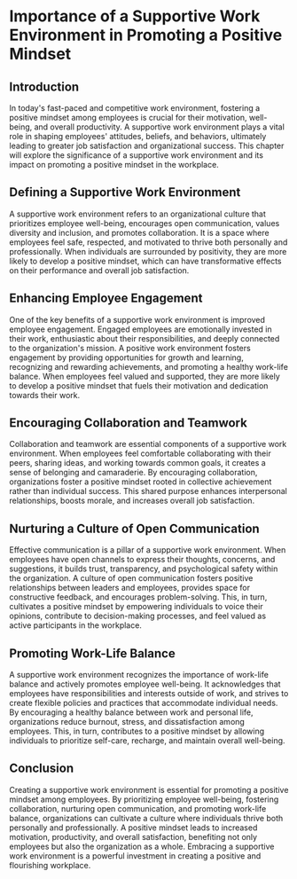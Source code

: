 # Importance of a Supportive Work Environment in Promoting a Positive Mindset

## Introduction

In today's fast-paced and competitive work environment, fostering a positive mindset among employees is crucial for their motivation, well-being, and overall productivity. A supportive work environment plays a vital role in shaping employees' attitudes, beliefs, and behaviors, ultimately leading to greater job satisfaction and organizational success. This chapter will explore the significance of a supportive work environment and its impact on promoting a positive mindset in the workplace.

## Defining a Supportive Work Environment

A supportive work environment refers to an organizational culture that prioritizes employee well-being, encourages open communication, values diversity and inclusion, and promotes collaboration. It is a space where employees feel safe, respected, and motivated to thrive both personally and professionally. When individuals are surrounded by positivity, they are more likely to develop a positive mindset, which can have transformative effects on their performance and overall job satisfaction.

## Enhancing Employee Engagement

One of the key benefits of a supportive work environment is improved employee engagement. Engaged employees are emotionally invested in their work, enthusiastic about their responsibilities, and deeply connected to the organization's mission. A positive work environment fosters engagement by providing opportunities for growth and learning, recognizing and rewarding achievements, and promoting a healthy work-life balance. When employees feel valued and supported, they are more likely to develop a positive mindset that fuels their motivation and dedication towards their work.

## Encouraging Collaboration and Teamwork

Collaboration and teamwork are essential components of a supportive work environment. When employees feel comfortable collaborating with their peers, sharing ideas, and working towards common goals, it creates a sense of belonging and camaraderie. By encouraging collaboration, organizations foster a positive mindset rooted in collective achievement rather than individual success. This shared purpose enhances interpersonal relationships, boosts morale, and increases overall job satisfaction.

## Nurturing a Culture of Open Communication

Effective communication is a pillar of a supportive work environment. When employees have open channels to express their thoughts, concerns, and suggestions, it builds trust, transparency, and psychological safety within the organization. A culture of open communication fosters positive relationships between leaders and employees, provides space for constructive feedback, and encourages problem-solving. This, in turn, cultivates a positive mindset by empowering individuals to voice their opinions, contribute to decision-making processes, and feel valued as active participants in the workplace.

## Promoting Work-Life Balance

A supportive work environment recognizes the importance of work-life balance and actively promotes employee well-being. It acknowledges that employees have responsibilities and interests outside of work, and strives to create flexible policies and practices that accommodate individual needs. By encouraging a healthy balance between work and personal life, organizations reduce burnout, stress, and dissatisfaction among employees. This, in turn, contributes to a positive mindset by allowing individuals to prioritize self-care, recharge, and maintain overall well-being.

## Conclusion

Creating a supportive work environment is essential for promoting a positive mindset among employees. By prioritizing employee well-being, fostering collaboration, nurturing open communication, and promoting work-life balance, organizations can cultivate a culture where individuals thrive both personally and professionally. A positive mindset leads to increased motivation, productivity, and overall satisfaction, benefiting not only employees but also the organization as a whole. Embracing a supportive work environment is a powerful investment in creating a positive and flourishing workplace.
